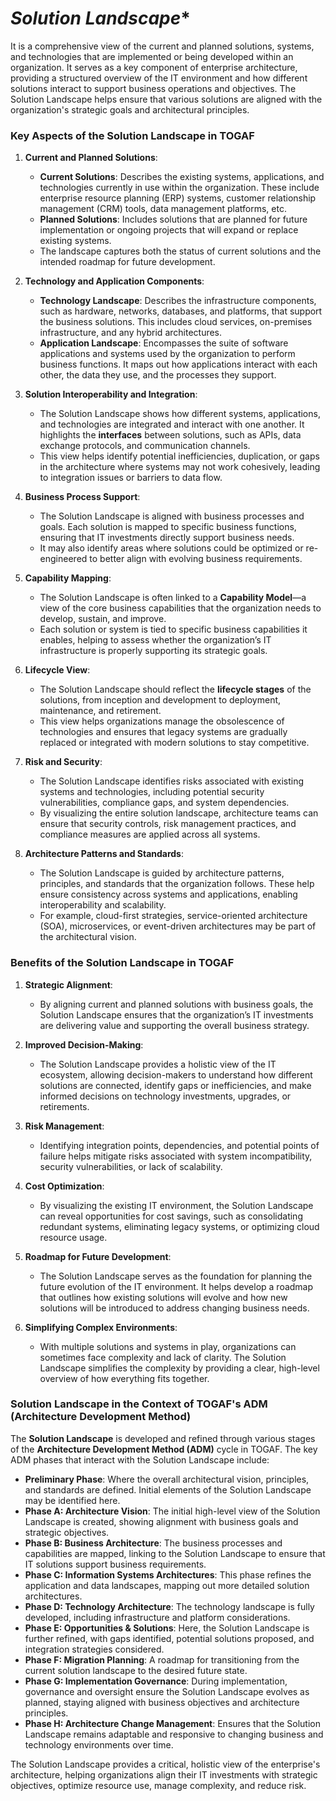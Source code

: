 # *Solution Landscape** 
It is a comprehensive view of the current and planned solutions, systems, and technologies that are implemented or being developed within an organization. It serves as a key component of enterprise architecture, providing a structured overview of the IT environment and how different solutions interact to support business operations and objectives. The Solution Landscape helps ensure that various solutions are aligned with the organization's strategic goals and architectural principles.

### Key Aspects of the Solution Landscape in TOGAF

1. **Current and Planned Solutions**:
   - **Current Solutions**: Describes the existing systems, applications, and technologies currently in use within the organization. These include enterprise resource planning (ERP) systems, customer relationship management (CRM) tools, data management platforms, etc.
   - **Planned Solutions**: Includes solutions that are planned for future implementation or ongoing projects that will expand or replace existing systems.
   - The landscape captures both the status of current solutions and the intended roadmap for future development.

2. **Technology and Application Components**:
   - **Technology Landscape**: Describes the infrastructure components, such as hardware, networks, databases, and platforms, that support the business solutions. This includes cloud services, on-premises infrastructure, and any hybrid architectures.
   - **Application Landscape**: Encompasses the suite of software applications and systems used by the organization to perform business functions. It maps out how applications interact with each other, the data they use, and the processes they support.

3. **Solution Interoperability and Integration**:
   - The Solution Landscape shows how different systems, applications, and technologies are integrated and interact with one another. It highlights the **interfaces** between solutions, such as APIs, data exchange protocols, and communication channels.
   - This view helps identify potential inefficiencies, duplication, or gaps in the architecture where systems may not work cohesively, leading to integration issues or barriers to data flow.

4. **Business Process Support**:
   - The Solution Landscape is aligned with business processes and goals. Each solution is mapped to specific business functions, ensuring that IT investments directly support business needs.
   - It may also identify areas where solutions could be optimized or re-engineered to better align with evolving business requirements.

5. **Capability Mapping**:
   - The Solution Landscape is often linked to a **Capability Model**—a view of the core business capabilities that the organization needs to develop, sustain, and improve.
   - Each solution or system is tied to specific business capabilities it enables, helping to assess whether the organization’s IT infrastructure is properly supporting its strategic goals.

6. **Lifecycle View**:
   - The Solution Landscape should reflect the **lifecycle stages** of the solutions, from inception and development to deployment, maintenance, and retirement.
   - This view helps organizations manage the obsolescence of technologies and ensures that legacy systems are gradually replaced or integrated with modern solutions to stay competitive.

7. **Risk and Security**:
   - The Solution Landscape identifies risks associated with existing systems and technologies, including potential security vulnerabilities, compliance gaps, and system dependencies.
   - By visualizing the entire solution landscape, architecture teams can ensure that security controls, risk management practices, and compliance measures are applied across all systems.

8. **Architecture Patterns and Standards**:
   - The Solution Landscape is guided by architecture patterns, principles, and standards that the organization follows. These help ensure consistency across systems and applications, enabling interoperability and scalability.
   - For example, cloud-first strategies, service-oriented architecture (SOA), microservices, or event-driven architectures may be part of the architectural vision.

### Benefits of the Solution Landscape in TOGAF

1. **Strategic Alignment**:
   - By aligning current and planned solutions with business goals, the Solution Landscape ensures that the organization’s IT investments are delivering value and supporting the overall business strategy.

2. **Improved Decision-Making**:
   - The Solution Landscape provides a holistic view of the IT ecosystem, allowing decision-makers to understand how different solutions are connected, identify gaps or inefficiencies, and make informed decisions on technology investments, upgrades, or retirements.

3. **Risk Management**:
   - Identifying integration points, dependencies, and potential points of failure helps mitigate risks associated with system incompatibility, security vulnerabilities, or lack of scalability.

4. **Cost Optimization**:
   - By visualizing the existing IT environment, the Solution Landscape can reveal opportunities for cost savings, such as consolidating redundant systems, eliminating legacy systems, or optimizing cloud resource usage.

5. **Roadmap for Future Development**:
   - The Solution Landscape serves as the foundation for planning the future evolution of the IT environment. It helps develop a roadmap that outlines how existing solutions will evolve and how new solutions will be introduced to address changing business needs.

6. **Simplifying Complex Environments**:
   - With multiple solutions and systems in play, organizations can sometimes face complexity and lack of clarity. The Solution Landscape simplifies the complexity by providing a clear, high-level overview of how everything fits together.

### Solution Landscape in the Context of TOGAF's ADM (Architecture Development Method)

The **Solution Landscape** is developed and refined through various stages of the **Architecture Development Method (ADM)** cycle in TOGAF. The key ADM phases that interact with the Solution Landscape include:

- **Preliminary Phase**: Where the overall architectural vision, principles, and standards are defined. Initial elements of the Solution Landscape may be identified here.
- **Phase A: Architecture Vision**: The initial high-level view of the Solution Landscape is created, showing alignment with business goals and strategic objectives.
- **Phase B: Business Architecture**: The business processes and capabilities are mapped, linking to the Solution Landscape to ensure that IT solutions support business requirements.
- **Phase C: Information Systems Architectures**: This phase refines the application and data landscapes, mapping out more detailed solution architectures.
- **Phase D: Technology Architecture**: The technology landscape is fully developed, including infrastructure and platform considerations.
- **Phase E: Opportunities & Solutions**: Here, the Solution Landscape is further refined, with gaps identified, potential solutions proposed, and integration strategies considered.
- **Phase F: Migration Planning**: A roadmap for transitioning from the current solution landscape to the desired future state.
- **Phase G: Implementation Governance**: During implementation, governance and oversight ensure the Solution Landscape evolves as planned, staying aligned with business objectives and architecture principles.
- **Phase H: Architecture Change Management**: Ensures that the Solution Landscape remains adaptable and responsive to changing business and technology environments over time.

The Solution Landscape provides a critical, holistic view of the enterprise's architecture, helping organizations align their IT investments with strategic objectives, optimize resource use, manage complexity, and reduce risk.